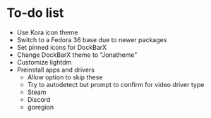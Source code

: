 # To-do list
- Use Kora icon theme
- Switch to a Fedora 36 base due to newer packages
- Set pinned icons for DockBarX
- Change DockBarX theme to "Jonatheme"
- Customize lightdm
- Preinstall apps and drivers
	- Allow option to skip these
	- Try to autodetect but prompt to confirm for video driver type
	- Steam
	- Discord
	- goregion
